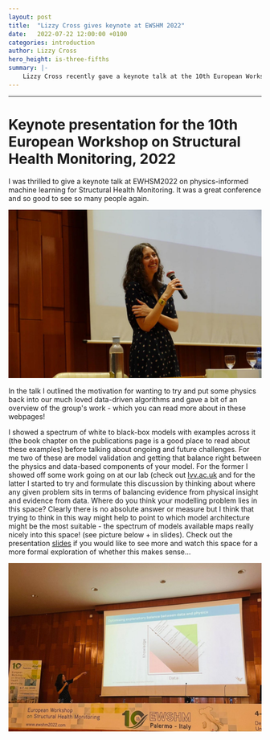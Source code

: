 ```yaml
---
layout: post
title:  "Lizzy Cross gives keynote at EWSHM 2022"
date:   2022-07-22 12:00:00 +0100
categories: introduction
author: Lizzy Cross
hero_height: is-three-fifths
summary: |-
    Lizzy Cross recently gave a keynote talk at the 10th European Workshop on Structural Health Monitoring In Palermo, Italy. 
---
```

---
# Keynote presentation for the 10th European Workshop on Structural Health Monitoring, 2022

I was thrilled to give a keynote talk at EWHSM2022 on physics-informed machine learning for Structural Health Monitoring. 
It was a great conference and so good to see so many people again. 

<img src="https://raw.githubusercontent.com/drg-greybox/drg-greybox.github.io/master/docs/images/keynote1.jpg" alt="drawing" width="750"/>

In the talk I outlined the motivation for wanting to try and put some physics back into our much loved data-driven algorithms and 
gave a bit of an overview of the group's work - which you can read more about in these webpages! 

I showed a spectrum of white to black-box models with examples across it (the book chapter on the publications page is a good place to read about these examples) 
before talking about ongoing and future challenges. For me two of these are model validation and getting that balance right between the physics and data-based 
components of your model. For the former I showed off some work going on at our lab (check out [lvv.ac.uk]("https://lvv.ac.uk") and for the latter I started to try and 
formulate this discussion by thinking about where any given problem sits in terms of balancing evidence from physical insight and evidence from 
data. Where do you think your modelling problem lies in this space? Clearly there is no absolute answer or measure but I think 
that trying to think in this way might help to point to which model architecture might be the most suitable - the spectrum of models available maps 
really nicely into this space! (see picture below + in slides). Check out the presentation [slides](https://raw.githubusercontent.com/drg-greybox/drg-greybox.github.io/blob/master/docs/resources/EWSHM_keynote_22_to_share.pdf") if you would like to see more and watch this space for a 
more formal exploration of whether this makes sense...

<img src="https://raw.githubusercontent.com/drg-greybox/drg-greybox.github.io/master/docs/images/keynote_slides.jpg" alt="drawing" width="750"/>





